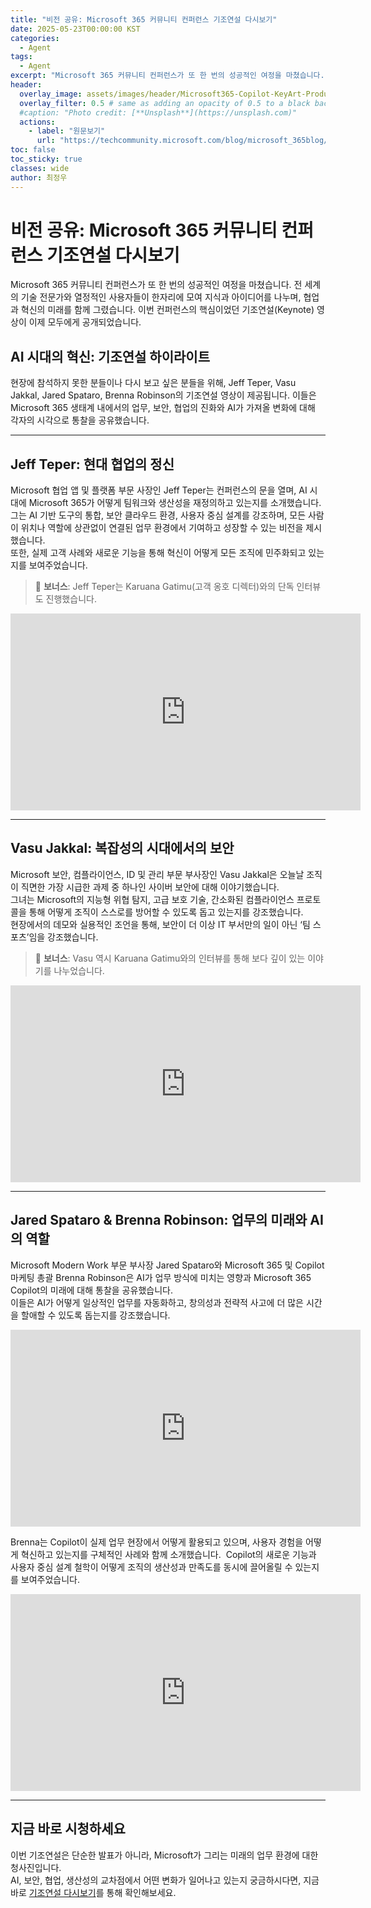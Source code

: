 ```yaml
---
title: "비전 공유: Microsoft 365 커뮤니티 컨퍼런스 기조연설 다시보기"
date: 2025-05-23T00:00:00 KST
categories:
  - Agent
tags:
  - Agent
excerpt: "Microsoft 365 커뮤니티 컨퍼런스가 또 한 번의 성공적인 여정을 마쳤습니다. 전 세계의 기술 전문가와 열정적인 사용자들이 한자리에 모여 지식과 아이디어를 나누며, 협업과 혁신의 미래를 함께 그렸습니다. 이번 컨퍼런스의 핵심이었던 기조연설(Keynote) 영상이 이제 모두에게 공개되었습니다."
header:
  overlay_image: assets/images/header/Microsoft365-Copilot-KeyArt-Productivity-6K-01.png
  overlay_filter: 0.5 # same as adding an opacity of 0.5 to a black background
  #caption: "Photo credit: [**Unsplash**](https://unsplash.com)"
  actions:
    - label: "원문보기"
      url: "https://techcommunity.microsoft.com/blog/microsoft_365blog/sharing-the-vision-microsoft-365-community-conference-keynotes-now-available/4416368"
toc: false
toc_sticky: true
classes: wide
author: 최정우
---
```


# 비전 공유: Microsoft 365 커뮤니티 컨퍼런스 기조연설 다시보기

Microsoft 365 커뮤니티 컨퍼런스가 또 한 번의 성공적인 여정을 마쳤습니다. 전 세계의 기술 전문가와 열정적인 사용자들이 한자리에 모여 지식과 아이디어를 나누며, 협업과 혁신의 미래를 함께 그렸습니다. 이번 컨퍼런스의 핵심이었던 기조연설(Keynote) 영상이 이제 모두에게 공개되었습니다.

## AI 시대의 혁신: 기조연설 하이라이트

현장에 참석하지 못한 분들이나 다시 보고 싶은 분들을 위해, Jeff Teper, Vasu Jakkal, Jared Spataro, Brenna Robinson의 기조연설 영상이 제공됩니다. 이들은 Microsoft 365 생태계 내에서의 업무, 보안, 협업의 진화와 AI가 가져올 변화에 대해 각자의 시각으로 통찰을 공유했습니다.

---

## Jeff Teper: 현대 협업의 정신

Microsoft 협업 앱 및 플랫폼 부문 사장인 Jeff Teper는 컨퍼런스의 문을 열며, AI 시대에 Microsoft 365가 어떻게 팀워크와 생산성을 재정의하고 있는지를 소개했습니다.  
그는 AI 기반 도구의 통합, 보안 클라우드 환경, 사용자 중심 설계를 강조하며, 모든 사람이 위치나 역할에 상관없이 연결된 업무 환경에서 기여하고 성장할 수 있는 비전을 제시했습니다.  
또한, 실제 고객 사례와 새로운 기능을 통해 혁신이 어떻게 모든 조직에 민주화되고 있는지를 보여주었습니다.

> 💬 **보너스**: Jeff Teper는 Karuana Gatimu(고객 옹호 디렉터)와의 단독 인터뷰도 진행했습니다.

<iframe width="560" height="315" src="https://www.youtube.com/embed/AxT2klYz9Lo?si=YPPwohFDsRqG0zxN" title="YouTube video player" frameborder="0" allow="accelerometer; autoplay; clipboard-write; encrypted-media; gyroscope; picture-in-picture; web-share" referrerpolicy="strict-origin-when-cross-origin" allowfullscreen></iframe>

---

## Vasu Jakkal: 복잡성의 시대에서의 보안

Microsoft 보안, 컴플라이언스, ID 및 관리 부문 부사장인 Vasu Jakkal은 오늘날 조직이 직면한 가장 시급한 과제 중 하나인 사이버 보안에 대해 이야기했습니다.  
그녀는 Microsoft의 지능형 위협 탐지, 고급 보호 기술, 간소화된 컴플라이언스 프로토콜을 통해 어떻게 조직이 스스로를 방어할 수 있도록 돕고 있는지를 강조했습니다.  
현장에서의 데모와 실용적인 조언을 통해, 보안이 더 이상 IT 부서만의 일이 아닌 ‘팀 스포츠’임을 강조했습니다.

> 💬 **보너스**: Vasu 역시 Karuana Gatimu와의 인터뷰를 통해 보다 깊이 있는 이야기를 나누었습니다.

<iframe width="560" height="315" src="https://www.youtube.com/embed/UUgHFc0Or_g?si=F7OiL3i6tU6GySFM" title="YouTube video player" frameborder="0" allow="accelerometer; autoplay; clipboard-write; encrypted-media; gyroscope; picture-in-picture; web-share" referrerpolicy="strict-origin-when-cross-origin" allowfullscreen></iframe>

---

## Jared Spataro & Brenna Robinson: 업무의 미래와 AI의 역할

Microsoft Modern Work 부문 부사장 Jared Spataro와 Microsoft 365 및 Copilot 마케팅 총괄 Brenna Robinson은 AI가 업무 방식에 미치는 영향과 Microsoft 365 Copilot의 미래에 대해 통찰을 공유했습니다.  
이들은 AI가 어떻게 일상적인 업무를 자동화하고, 창의성과 전략적 사고에 더 많은 시간을 할애할 수 있도록 돕는지를 강조했습니다.

<iframe width="560" height="315" src="https://www.youtube.com/embed/pGaMonPpf-s?si=Nlq23atXUbPC_gOO" title="YouTube video player" frameborder="0" allow="accelerometer; autoplay; clipboard-write; encrypted-media; gyroscope; picture-in-picture; web-share" referrerpolicy="strict-origin-when-cross-origin" allowfullscreen></iframe>

Brenna는 Copilot이 실제 업무 현장에서 어떻게 활용되고 있으며, 사용자 경험을 어떻게 혁신하고 있는지를 구체적인 사례와 함께 소개했습니다.  
Copilot의 새로운 기능과 사용자 중심 설계 철학이 어떻게 조직의 생산성과 만족도를 동시에 끌어올릴 수 있는지를 보여주었습니다.

<iframe width="560" height="315" src="https://www.youtube.com/embed/oGdNtacGb_4?si=YiiqZGPQhPi0elEP" title="YouTube video player" frameborder="0" allow="accelerometer; autoplay; clipboard-write; encrypted-media; gyroscope; picture-in-picture; web-share" referrerpolicy="strict-origin-when-cross-origin" allowfullscreen></iframe>

---

## 지금 바로 시청하세요

이번 기조연설은 단순한 발표가 아니라, Microsoft가 그리는 미래의 업무 환경에 대한 청사진입니다.  
AI, 보안, 협업, 생산성의 교차점에서 어떤 변화가 일어나고 있는지 궁금하시다면, 지금 바로 [기조연설 다시보기](https://techcommunity.microsoft.com/blog/microsoft_365blog/sharing-the-vision-microsoft-365-community-conference-keynotes-now-available/4416368)를 통해 확인해보세요.


